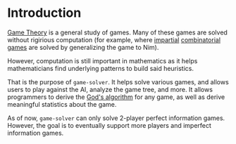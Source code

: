 # Introduction

[Game Theory](https://en.wikipedia.org/wiki/Game_theory) is a general study of games. Many of these games are solved without rigirious computation (for example, where [impartial](https://en.wikipedia.org/wiki/Impartial_game) [combinatorial games](https://en.wikipedia.org/wiki/Combinatorial_game_theory) are solved by generalizing the game to Nim).

However, computation is still important in mathematics as it helps mathematicians find underlying patterns to build said heuristics.

That is the purpose of `game-solver`. It helps solve various games, and allows users to play against the AI, analyze the game tree, and more. It allows programmers to derive the [God's algorithm](https://en.wikipedia.org/wiki/God%27s_algorithm) for any game, as well as derive meaningful statistics about the game.

As of now, `game-solver` can only solve 2-player perfect information games. However, the goal is to eventually support more players and imperfect information games.
